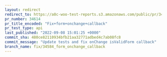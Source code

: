 ```yaml
---
layout: redirect
redirect_to: https://a8c-woo-test-reports.s3.amazonaws.com/public/pr/34614/api/index.html
pr_number: 34614
pr_title_encoded: "Fix+form+onchange+callback"
pr_test_type: api
last_published: "2022-09-08 15:01:25 +0000"
commit_sha: 480ce82110934bfb21aa32771adbed4c7ab08fc8
commit_message: "Update tests and fix onChange isValidForm callback"
branch_name: fix/34584_form_onchange_callback
---
```

